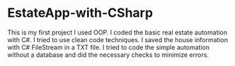 # EstateApp-with-CSharp

This is my first project I used OOP. I coded the basic real estate automation with C#. I tried to use clean code techniques. I saved the house information with C# FileStream in a TXT file. I tried to code the simple automation without a database and did the necessary checks to minimize errors.
